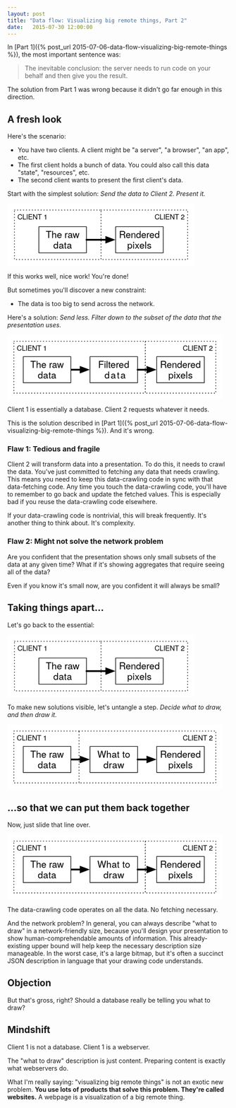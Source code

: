 ```yaml
---
layout: post
title: "Data flow: Visualizing big remote things, Part 2"
date:   2015-07-30 12:00:00
---
```


In [Part 1]({% post_url 2015-07-06-data-flow-visualizing-big-remote-things %}), the most important sentence was:

> The inevitable conclusion: the server needs to run code on your behalf and then give you the result.

The solution from Part 1 was wrong because it didn't go far enough in this direction.

## A fresh look

Here's the scenario:

- You have two clients. A client might be "a server", "a browser", "an app", etc.
- The first client holds a bunch of data. You could also call this data "state", "resources", etc.
- The second client wants to present the first client's data.

Start with the simplest solution: _Send the data to Client 2. Present it._

<svg xmlns="http://www.w3.org/2000/svg" xmlns:xl="http://www.w3.org/1999/xlink" version="1.1" viewBox="175 321 318 106" width="318pt" height="106pt" xmlns:dc="http://purl.org/dc/elements/1.1/"><metadata> Produced by OmniGraffle 6.2.5 <dc:date>2015-07-31 06:01:27 +0000</dc:date></metadata><defs><font-face font-family="Helvetica Neue" font-size="12" panose-1="2 0 5 3 0 0 0 2 0 4" units-per-em="1000" underline-position="-100" underline-thickness="50" slope="0" x-height="517" cap-height="714" ascent="951.99585" descent="-212.99744" font-weight="500"><font-face-src><font-face-name name="HelveticaNeue"/></font-face-src></font-face><font-face font-family="Helvetica Neue" font-size="16" panose-1="2 0 5 3 0 0 0 2 0 4" units-per-em="1000" underline-position="-100" underline-thickness="50" slope="0" x-height="517" cap-height="714" ascent="951.99585" descent="-212.99744" font-weight="500"><font-face-src><font-face-name name="HelveticaNeue"/></font-face-src></font-face><marker orient="auto" overflow="visible" markerUnits="strokeWidth" id="FilledArrow_Marker" viewBox="-5 -3 6 6" markerWidth="6" markerHeight="6" color="black"><g><path d="M -3.7333333 0 L 0 1.4 L 0 -1.4 Z" fill="currentColor" stroke="currentColor" stroke-width="1"/></g></marker></defs><g stroke="none" stroke-opacity="1" stroke-dasharray="none" fill="none" fill-opacity="1"><rect fill="white" width="653" height="637"/><g><rect x="187" y="332" width="147.5" height="84" fill="white"/><path d="M 187 332 L 334.5 332 L 334.5 416 L 187 416 Z" stroke="black" stroke-linecap="round" stroke-linejoin="round" stroke-width="1" stroke-dasharray="1,4"/><text transform="translate(192 337)" fill="black"><tspan font-family="Helvetica Neue" font-size="12" font-weight="500" x="0" y="11" textLength="51.336">CLIENT 1</tspan></text><rect x="334.5" y="332" width="147.5" height="84" fill="white"/><path d="M 334.5 332 L 482 332 L 482 416 L 334.5 416 Z" stroke="black" stroke-linecap="round" stroke-linejoin="round" stroke-width="1" stroke-dasharray="1,4"/><text transform="translate(339.5 337)" fill="black"><tspan font-family="Helvetica Neue" font-size="12" font-weight="500" x="86.164" y="11" textLength="51.336">CLIENT 2</tspan></text><rect x="228.56357" y="360.27723" width="81.099656" height="44.39109" fill="white"/><rect x="228.56357" y="360.27723" width="81.099656" height="44.39109" stroke="black" stroke-linecap="round" stroke-linejoin="round" stroke-width="1"/><text transform="translate(233.56357 364.47277)" fill="black"><tspan font-family="Helvetica Neue" font-size="16" font-weight="500" x="6.965828" y="15" textLength="61.616">The raw </tspan><tspan font-family="Helvetica Neue" font-size="16" font-weight="500" x="19.693828" y="33" textLength="31.712">data</tspan></text><rect x="359.33677" y="360.27723" width="81.099656" height="44.39109" fill="white"/><rect x="359.33677" y="360.27723" width="81.099656" height="44.39109" stroke="black" stroke-linecap="round" stroke-linejoin="round" stroke-width="1"/><text transform="translate(364.33677 364.47277)" fill="black"><tspan font-family="Helvetica Neue" font-size="16" font-weight="500" x=".7258282" y="15" textLength="51.856">Render</tspan><tspan font-family="Helvetica Neue" font-size="16" font-weight="500" x="52.293828" y="15" textLength="22.528">ed </tspan><tspan font-family="Helvetica Neue" font-size="16" font-weight="500" x="14.813828" y="33" textLength="41.472">pixels</tspan></text><line x1="343.43677" y1="382.47277" x2="309.66323" y2="382.47277" marker-start="url(#FilledArrow_Marker)" stroke="black" stroke-linecap="round" stroke-linejoin="round" stroke-width="3"/></g></g></svg>

If this works well, nice work! You're done!

But sometimes you'll discover a new constraint:

- The data is too big to send across the network.

Here's a solution: _Send less. Filter down to the subset of the data that the presentation uses._

<svg xmlns="http://www.w3.org/2000/svg" xmlns:xl="http://www.w3.org/1999/xlink" version="1.1" viewBox="57 325 366 110" width="366pt" height="110pt" xmlns:dc="http://purl.org/dc/elements/1.1/"><metadata> Produced by OmniGraffle 6.2.5 <dc:date>2015-07-31 05:59:53 +0000</dc:date></metadata><defs><font-face font-family="Helvetica Neue" font-size="12" panose-1="2 0 5 3 0 0 0 2 0 4" units-per-em="1000" underline-position="-100" underline-thickness="50" slope="0" x-height="517" cap-height="714" ascent="951.99585" descent="-212.99744" font-weight="500"><font-face-src><font-face-name name="HelveticaNeue"/></font-face-src></font-face><marker orient="auto" overflow="visible" markerUnits="strokeWidth" id="FilledArrow_Marker" viewBox="-5 -3 6 6" markerWidth="6" markerHeight="6" color="black"><g><path d="M -3.7333333 0 L 0 1.4 L 0 -1.4 Z" fill="currentColor" stroke="currentColor" stroke-width="1"/></g></marker><font-face font-family="Helvetica Neue" font-size="16" panose-1="2 0 5 3 0 0 0 2 0 4" units-per-em="1000" underline-position="-100" underline-thickness="50" slope="0" x-height="517" cap-height="714" ascent="951.99585" descent="-212.99744" font-weight="500"><font-face-src><font-face-name name="HelveticaNeue"/></font-face-src></font-face></defs><g stroke="none" stroke-opacity="1" stroke-dasharray="none" fill="none" fill-opacity="1"><rect fill="white" width="653" height="637"/><g><rect x="68" y="336" width="223.95308" height="88" fill="white"/><path d="M 68 336 L 291.95308 336 L 291.95308 424 L 68 424 Z" stroke="black" stroke-linecap="round" stroke-linejoin="round" stroke-width="1" stroke-dasharray="1,4"/><text transform="translate(73 341)" fill="black"><tspan font-family="Helvetica Neue" font-size="12" font-weight="500" x="0" y="11" textLength="51.336">CLIENT 1</tspan></text><rect x="291.95308" y="336" width="120.04692" height="88" fill="white"/><path d="M 291.95308 336 L 412 336 L 412 424 L 291.95308 424 Z" stroke="black" stroke-linecap="round" stroke-linejoin="round" stroke-width="1" stroke-dasharray="1,4"/><text transform="translate(296.95308 341)" fill="black"><tspan font-family="Helvetica Neue" font-size="12" font-weight="500" x="58.71092" y="11" textLength="51.336">CLIENT 2</tspan></text><line x1="181.76838" y1="384.19554" x2="165.09966" y2="384.19554" marker-start="url(#FilledArrow_Marker)" stroke="black" stroke-linecap="round" stroke-linejoin="round" stroke-width="3"/><rect x="84" y="362" width="81.099656" height="44.39109" fill="white"/><rect x="84" y="362" width="81.099656" height="44.39109" stroke="black" stroke-linecap="round" stroke-linejoin="round" stroke-width="1"/><text transform="translate(89 366.19554)" fill="black"><tspan font-family="Helvetica Neue" font-size="16" font-weight="500" x="6.965828" y="15" textLength="61.616">The raw </tspan><tspan font-family="Helvetica Neue" font-size="16" font-weight="500" x="19.693828" y="33" textLength="31.712">data</tspan></text><rect x="311.33677" y="362" width="81.099656" height="44.39109" fill="white"/><rect x="311.33677" y="362" width="81.099656" height="44.39109" stroke="black" stroke-linecap="round" stroke-linejoin="round" stroke-width="1"/><text transform="translate(316.33677 366.19554)" fill="black"><tspan font-family="Helvetica Neue" font-size="16" font-weight="500" x=".7258282" y="15" textLength="51.856">Render</tspan><tspan font-family="Helvetica Neue" font-size="16" font-weight="500" x="52.293828" y="15" textLength="22.528">ed </tspan><tspan font-family="Helvetica Neue" font-size="16" font-weight="500" x="14.813828" y="33" textLength="41.472">pixels</tspan></text><rect x="197.66838" y="362" width="81.099656" height="44.39109" fill="white"/><rect x="197.66838" y="362" width="81.099656" height="44.39109" stroke="black" stroke-linecap="round" stroke-linejoin="round" stroke-width="1"/><text transform="translate(202.66838 366.19554)" fill="black"><tspan font-family="Helvetica Neue" font-size="16" font-weight="500" x="9.029828" y="15" textLength="35.248">Filter</tspan><tspan font-family="Helvetica Neue" font-size="16" font-weight="500" x="43.989828" y="15" textLength="22.528">ed </tspan><tspan font-family="Helvetica Neue" font-size="16" font-weight="500" x="19.693828" y="33" textLength="36.16">data </tspan></text><line x1="295.43677" y1="384.19554" x2="278.76804" y2="384.19554" marker-start="url(#FilledArrow_Marker)" stroke="black" stroke-linecap="round" stroke-linejoin="round" stroke-width="3"/></g></g></svg>

Client 1 is essentially a database. Client 2 requests whatever it needs.

This is the solution described in [Part 1]({% post_url 2015-07-06-data-flow-visualizing-big-remote-things %}). And it's wrong.

### Flaw 1: Tedious and fragile

Client 2 will transform data into a presentation. To do this, it needs to crawl the data. You've just committed to fetching any data that needs crawling. This means you need to keep this data-crawling code in sync with that data-fetching code. Any time you touch the data-crawling code, you'll have to remember to go back and update the fetched values. This is especially bad if you reuse the data-crawling code elsewhere.

If your data-crawling code is nontrivial, this will break frequently. It's another thing to think about. It's complexity.

### Flaw 2: Might not solve the network problem

Are you confident that the presentation shows only small subsets of the data at any given time? What if it's showing aggregates that require seeing all of the data?

Even if you know it's small now, are you confident it will always be small?

## Taking things apart...

Let's go back to the essential:

<svg xmlns="http://www.w3.org/2000/svg" xmlns:xl="http://www.w3.org/1999/xlink" version="1.1" viewBox="175 321 318 106" width="318pt" height="106pt" xmlns:dc="http://purl.org/dc/elements/1.1/"><metadata> Produced by OmniGraffle 6.2.5 <dc:date>2015-07-31 06:01:27 +0000</dc:date></metadata><defs><font-face font-family="Helvetica Neue" font-size="12" panose-1="2 0 5 3 0 0 0 2 0 4" units-per-em="1000" underline-position="-100" underline-thickness="50" slope="0" x-height="517" cap-height="714" ascent="951.99585" descent="-212.99744" font-weight="500"><font-face-src><font-face-name name="HelveticaNeue"/></font-face-src></font-face><font-face font-family="Helvetica Neue" font-size="16" panose-1="2 0 5 3 0 0 0 2 0 4" units-per-em="1000" underline-position="-100" underline-thickness="50" slope="0" x-height="517" cap-height="714" ascent="951.99585" descent="-212.99744" font-weight="500"><font-face-src><font-face-name name="HelveticaNeue"/></font-face-src></font-face><marker orient="auto" overflow="visible" markerUnits="strokeWidth" id="FilledArrow_Marker" viewBox="-5 -3 6 6" markerWidth="6" markerHeight="6" color="black"><g><path d="M -3.7333333 0 L 0 1.4 L 0 -1.4 Z" fill="currentColor" stroke="currentColor" stroke-width="1"/></g></marker></defs><g stroke="none" stroke-opacity="1" stroke-dasharray="none" fill="none" fill-opacity="1"><rect fill="white" width="653" height="637"/><g><rect x="187" y="332" width="147.5" height="84" fill="white"/><path d="M 187 332 L 334.5 332 L 334.5 416 L 187 416 Z" stroke="black" stroke-linecap="round" stroke-linejoin="round" stroke-width="1" stroke-dasharray="1,4"/><text transform="translate(192 337)" fill="black"><tspan font-family="Helvetica Neue" font-size="12" font-weight="500" x="0" y="11" textLength="51.336">CLIENT 1</tspan></text><rect x="334.5" y="332" width="147.5" height="84" fill="white"/><path d="M 334.5 332 L 482 332 L 482 416 L 334.5 416 Z" stroke="black" stroke-linecap="round" stroke-linejoin="round" stroke-width="1" stroke-dasharray="1,4"/><text transform="translate(339.5 337)" fill="black"><tspan font-family="Helvetica Neue" font-size="12" font-weight="500" x="86.164" y="11" textLength="51.336">CLIENT 2</tspan></text><rect x="228.56357" y="360.27723" width="81.099656" height="44.39109" fill="white"/><rect x="228.56357" y="360.27723" width="81.099656" height="44.39109" stroke="black" stroke-linecap="round" stroke-linejoin="round" stroke-width="1"/><text transform="translate(233.56357 364.47277)" fill="black"><tspan font-family="Helvetica Neue" font-size="16" font-weight="500" x="6.965828" y="15" textLength="61.616">The raw </tspan><tspan font-family="Helvetica Neue" font-size="16" font-weight="500" x="19.693828" y="33" textLength="31.712">data</tspan></text><rect x="359.33677" y="360.27723" width="81.099656" height="44.39109" fill="white"/><rect x="359.33677" y="360.27723" width="81.099656" height="44.39109" stroke="black" stroke-linecap="round" stroke-linejoin="round" stroke-width="1"/><text transform="translate(364.33677 364.47277)" fill="black"><tspan font-family="Helvetica Neue" font-size="16" font-weight="500" x=".7258282" y="15" textLength="51.856">Render</tspan><tspan font-family="Helvetica Neue" font-size="16" font-weight="500" x="52.293828" y="15" textLength="22.528">ed </tspan><tspan font-family="Helvetica Neue" font-size="16" font-weight="500" x="14.813828" y="33" textLength="41.472">pixels</tspan></text><line x1="343.43677" y1="382.47277" x2="309.66323" y2="382.47277" marker-start="url(#FilledArrow_Marker)" stroke="black" stroke-linecap="round" stroke-linejoin="round" stroke-width="3"/></g></g></svg>

To make new solutions visible, let's untangle a step. _Decide what to draw, and then draw it._

<svg xmlns="http://www.w3.org/2000/svg" xmlns:xl="http://www.w3.org/1999/xlink" version="1.1" viewBox="57 325 366 110" width="366pt" height="110pt" xmlns:dc="http://purl.org/dc/elements/1.1/"><metadata> Produced by OmniGraffle 6.2.5 <dc:date>2015-07-31 06:19:05 +0000</dc:date></metadata><defs><font-face font-family="Helvetica Neue" font-size="12" panose-1="2 0 5 3 0 0 0 2 0 4" units-per-em="1000" underline-position="-100" underline-thickness="50" slope="0" x-height="517" cap-height="714" ascent="951.99585" descent="-212.99744" font-weight="500"><font-face-src><font-face-name name="HelveticaNeue"/></font-face-src></font-face><marker orient="auto" overflow="visible" markerUnits="strokeWidth" id="FilledArrow_Marker" viewBox="-5 -3 6 6" markerWidth="6" markerHeight="6" color="black"><g><path d="M -3.7333333 0 L 0 1.4 L 0 -1.4 Z" fill="currentColor" stroke="currentColor" stroke-width="1"/></g></marker><font-face font-family="Helvetica Neue" font-size="16" panose-1="2 0 5 3 0 0 0 2 0 4" units-per-em="1000" underline-position="-100" underline-thickness="50" slope="0" x-height="517" cap-height="714" ascent="951.99585" descent="-212.99744" font-weight="500"><font-face-src><font-face-name name="HelveticaNeue"/></font-face-src></font-face></defs><g stroke="none" stroke-opacity="1" stroke-dasharray="none" fill="none" fill-opacity="1"><rect fill="white" width="653" height="637"/><g><rect x="68" y="336" width="112" height="88" fill="white"/><path d="M 68 336 L 180 336 L 180 424 L 68 424 Z" stroke="black" stroke-linecap="round" stroke-linejoin="round" stroke-width="1" stroke-dasharray="1,4"/><text transform="translate(73 341)" fill="black"><tspan font-family="Helvetica Neue" font-size="12" font-weight="500" x="0" y="11" textLength="51.336">CLIENT 1</tspan></text><rect x="179" y="336" width="233" height="88" fill="white"/><path d="M 179 336 L 412 336 L 412 424 L 179 424 Z" stroke="black" stroke-linecap="round" stroke-linejoin="round" stroke-width="1" stroke-dasharray="1,4"/><text transform="translate(184 341)" fill="black"><tspan font-family="Helvetica Neue" font-size="12" font-weight="500" x="171.664" y="11" textLength="51.336">CLIENT 2</tspan></text><line x1="181.76838" y1="384.19554" x2="165.09966" y2="384.19554" marker-start="url(#FilledArrow_Marker)" stroke="black" stroke-linecap="round" stroke-linejoin="round" stroke-width="3"/><rect x="84" y="362" width="81.099656" height="44.39109" fill="white"/><rect x="84" y="362" width="81.099656" height="44.39109" stroke="black" stroke-linecap="round" stroke-linejoin="round" stroke-width="1"/><text transform="translate(89 366.19554)" fill="black"><tspan font-family="Helvetica Neue" font-size="16" font-weight="500" x="6.965828" y="15" textLength="61.616">The raw </tspan><tspan font-family="Helvetica Neue" font-size="16" font-weight="500" x="19.693828" y="33" textLength="31.712">data</tspan></text><rect x="311.33677" y="362" width="81.099656" height="44.39109" fill="white"/><rect x="311.33677" y="362" width="81.099656" height="44.39109" stroke="black" stroke-linecap="round" stroke-linejoin="round" stroke-width="1"/><text transform="translate(316.33677 366.19554)" fill="black"><tspan font-family="Helvetica Neue" font-size="16" font-weight="500" x=".7258282" y="15" textLength="51.856">Render</tspan><tspan font-family="Helvetica Neue" font-size="16" font-weight="500" x="52.293828" y="15" textLength="22.528">ed </tspan><tspan font-family="Helvetica Neue" font-size="16" font-weight="500" x="14.813828" y="33" textLength="41.472">pixels</tspan></text><rect x="197.66838" y="362" width="81.099656" height="44.39109" fill="white"/><rect x="197.66838" y="362" width="81.099656" height="44.39109" stroke="black" stroke-linecap="round" stroke-linejoin="round" stroke-width="1"/><text transform="translate(202.66838 366.19554)" fill="black"><tspan font-family="Helvetica Neue" font-size="16" font-weight="500" x="7.541828" y="15" textLength="60.464">What to </tspan><tspan font-family="Helvetica Neue" font-size="16" font-weight="500" x="17.781828" y="33" textLength="35.536">draw</tspan></text><line x1="295.43677" y1="384.19554" x2="278.76804" y2="384.19554" marker-start="url(#FilledArrow_Marker)" stroke="black" stroke-linecap="round" stroke-linejoin="round" stroke-width="3"/></g></g></svg>

## ...so that we can put them back together

Now, just slide that line over.

<svg xmlns="http://www.w3.org/2000/svg" xmlns:xl="http://www.w3.org/1999/xlink" version="1.1" viewBox="57 325 366 110" width="366pt" height="110pt" xmlns:dc="http://purl.org/dc/elements/1.1/"><metadata> Produced by OmniGraffle 6.2.5 <dc:date>2015-07-31 06:17:46 +0000</dc:date></metadata><defs><font-face font-family="Helvetica Neue" font-size="12" panose-1="2 0 5 3 0 0 0 2 0 4" units-per-em="1000" underline-position="-100" underline-thickness="50" slope="0" x-height="517" cap-height="714" ascent="951.99585" descent="-212.99744" font-weight="500"><font-face-src><font-face-name name="HelveticaNeue"/></font-face-src></font-face><marker orient="auto" overflow="visible" markerUnits="strokeWidth" id="FilledArrow_Marker" viewBox="-5 -3 6 6" markerWidth="6" markerHeight="6" color="black"><g><path d="M -3.7333333 0 L 0 1.4 L 0 -1.4 Z" fill="currentColor" stroke="currentColor" stroke-width="1"/></g></marker><font-face font-family="Helvetica Neue" font-size="16" panose-1="2 0 5 3 0 0 0 2 0 4" units-per-em="1000" underline-position="-100" underline-thickness="50" slope="0" x-height="517" cap-height="714" ascent="951.99585" descent="-212.99744" font-weight="500"><font-face-src><font-face-name name="HelveticaNeue"/></font-face-src></font-face></defs><g stroke="none" stroke-opacity="1" stroke-dasharray="none" fill="none" fill-opacity="1"><rect fill="white" width="653" height="637"/><g><rect x="68" y="336" width="223.95308" height="88" fill="white"/><path d="M 68 336 L 291.95308 336 L 291.95308 424 L 68 424 Z" stroke="black" stroke-linecap="round" stroke-linejoin="round" stroke-width="1" stroke-dasharray="1,4"/><text transform="translate(73 341)" fill="black"><tspan font-family="Helvetica Neue" font-size="12" font-weight="500" x="0" y="11" textLength="51.336">CLIENT 1</tspan></text><rect x="291.95308" y="336" width="120.04692" height="88" fill="white"/><path d="M 291.95308 336 L 412 336 L 412 424 L 291.95308 424 Z" stroke="black" stroke-linecap="round" stroke-linejoin="round" stroke-width="1" stroke-dasharray="1,4"/><text transform="translate(296.95308 341)" fill="black"><tspan font-family="Helvetica Neue" font-size="12" font-weight="500" x="58.71092" y="11" textLength="51.336">CLIENT 2</tspan></text><line x1="181.76838" y1="384.19554" x2="165.09966" y2="384.19554" marker-start="url(#FilledArrow_Marker)" stroke="black" stroke-linecap="round" stroke-linejoin="round" stroke-width="3"/><rect x="84" y="362" width="81.099656" height="44.39109" fill="white"/><rect x="84" y="362" width="81.099656" height="44.39109" stroke="black" stroke-linecap="round" stroke-linejoin="round" stroke-width="1"/><text transform="translate(89 366.19554)" fill="black"><tspan font-family="Helvetica Neue" font-size="16" font-weight="500" x="6.965828" y="15" textLength="61.616">The raw </tspan><tspan font-family="Helvetica Neue" font-size="16" font-weight="500" x="19.693828" y="33" textLength="31.712">data</tspan></text><rect x="311.33677" y="362" width="81.099656" height="44.39109" fill="white"/><rect x="311.33677" y="362" width="81.099656" height="44.39109" stroke="black" stroke-linecap="round" stroke-linejoin="round" stroke-width="1"/><text transform="translate(316.33677 366.19554)" fill="black"><tspan font-family="Helvetica Neue" font-size="16" font-weight="500" x=".7258282" y="15" textLength="51.856">Render</tspan><tspan font-family="Helvetica Neue" font-size="16" font-weight="500" x="52.293828" y="15" textLength="22.528">ed </tspan><tspan font-family="Helvetica Neue" font-size="16" font-weight="500" x="14.813828" y="33" textLength="41.472">pixels</tspan></text><rect x="197.66838" y="362" width="81.099656" height="44.39109" fill="white"/><rect x="197.66838" y="362" width="81.099656" height="44.39109" stroke="black" stroke-linecap="round" stroke-linejoin="round" stroke-width="1"/><text transform="translate(202.66838 366.19554)" fill="black"><tspan font-family="Helvetica Neue" font-size="16" font-weight="500" x="7.541828" y="15" textLength="60.464">What to </tspan><tspan font-family="Helvetica Neue" font-size="16" font-weight="500" x="17.781828" y="33" textLength="35.536">draw</tspan></text><line x1="295.43677" y1="384.19554" x2="278.76804" y2="384.19554" marker-start="url(#FilledArrow_Marker)" stroke="black" stroke-linecap="round" stroke-linejoin="round" stroke-width="3"/></g></g></svg>

The data-crawling code operates on all the data. No fetching necessary.

And the network problem? In general, you can always describe "what to draw" in a network-friendly size, because you'll design your presentation to show human-comprehendable amounts of information. This already-existing upper bound will help keep the necessary description size manageable. In the worst case, it's a large bitmap, but it's often a succinct JSON description in language that your drawing code understands.

## Objection

But that's gross, right? Should a database really be telling you what to draw?

## Mindshift

Client 1 is not a database. Client 1 is a webserver.

The "what to draw" description is just content. Preparing content is exactly what webservers do.

What I'm really saying: "visualizing big remote things" is not an exotic new problem. **You use lots of products that solve this problem. They're called websites.** A webpage is a visualization of a big remote thing.
